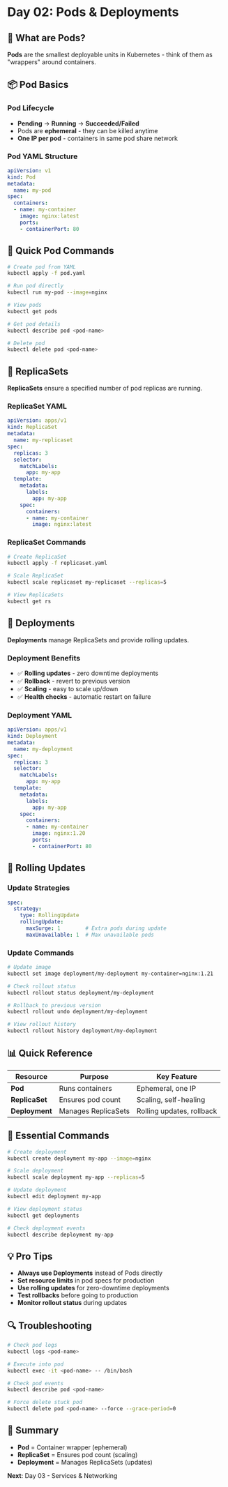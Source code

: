 # Day 02: Pods & Deployments

## 🎯 What are Pods?

**Pods** are the smallest deployable units in Kubernetes - think of them as "wrappers" around containers.

## 📦 Pod Basics

### Pod Lifecycle
- **Pending** → **Running** → **Succeeded/Failed**
- Pods are **ephemeral** - they can be killed anytime
- **One IP per pod** - containers in same pod share network

### Pod YAML Structure
```yaml
apiVersion: v1
kind: Pod
metadata:
  name: my-pod
spec:
  containers:
  - name: my-container
    image: nginx:latest
    ports:
    - containerPort: 80
```

## 🚀 Quick Pod Commands

```bash
# Create pod from YAML
kubectl apply -f pod.yaml

# Run pod directly
kubectl run my-pod --image=nginx

# View pods
kubectl get pods

# Get pod details
kubectl describe pod <pod-name>

# Delete pod
kubectl delete pod <pod-name>
```

## 🔄 ReplicaSets

**ReplicaSets** ensure a specified number of pod replicas are running.

### ReplicaSet YAML
```yaml
apiVersion: apps/v1
kind: ReplicaSet
metadata:
  name: my-replicaset
spec:
  replicas: 3
  selector:
    matchLabels:
      app: my-app
  template:
    metadata:
      labels:
        app: my-app
    spec:
      containers:
      - name: my-container
        image: nginx:latest
```

### ReplicaSet Commands
```bash
# Create ReplicaSet
kubectl apply -f replicaset.yaml

# Scale ReplicaSet
kubectl scale replicaset my-replicaset --replicas=5

# View ReplicaSets
kubectl get rs
```

## 🎯 Deployments

**Deployments** manage ReplicaSets and provide rolling updates.

### Deployment Benefits
- ✅ **Rolling updates** - zero downtime deployments
- ✅ **Rollback** - revert to previous version
- ✅ **Scaling** - easy to scale up/down
- ✅ **Health checks** - automatic restart on failure

### Deployment YAML
```yaml
apiVersion: apps/v1
kind: Deployment
metadata:
  name: my-deployment
spec:
  replicas: 3
  selector:
    matchLabels:
      app: my-app
  template:
    metadata:
      labels:
        app: my-app
    spec:
      containers:
      - name: my-container
        image: nginx:1.20
        ports:
        - containerPort: 80
```

## 🔄 Rolling Updates

### Update Strategies
```yaml
spec:
  strategy:
    type: RollingUpdate
    rollingUpdate:
      maxSurge: 1        # Extra pods during update
      maxUnavailable: 1  # Max unavailable pods
```

### Update Commands
```bash
# Update image
kubectl set image deployment/my-deployment my-container=nginx:1.21

# Check rollout status
kubectl rollout status deployment/my-deployment

# Rollback to previous version
kubectl rollout undo deployment/my-deployment

# View rollout history
kubectl rollout history deployment/my-deployment
```

## 📊 Quick Reference

| Resource | Purpose | Key Feature |
|----------|---------|-------------|
| **Pod** | Runs containers | Ephemeral, one IP |
| **ReplicaSet** | Ensures pod count | Scaling, self-healing |
| **Deployment** | Manages ReplicaSets | Rolling updates, rollback |

## 🚀 Essential Commands

```bash
# Create deployment
kubectl create deployment my-app --image=nginx

# Scale deployment
kubectl scale deployment my-app --replicas=5

# Update deployment
kubectl edit deployment my-app

# View deployment status
kubectl get deployments

# Check deployment events
kubectl describe deployment my-app
```

## 💡 Pro Tips

- **Always use Deployments** instead of Pods directly
- **Set resource limits** in pod specs for production
- **Use rolling updates** for zero-downtime deployments
- **Test rollbacks** before going to production
- **Monitor rollout status** during updates

## 🔍 Troubleshooting

```bash
# Check pod logs
kubectl logs <pod-name>

# Execute into pod
kubectl exec -it <pod-name> -- /bin/bash

# Check pod events
kubectl describe pod <pod-name>

# Force delete stuck pod
kubectl delete pod <pod-name> --force --grace-period=0
```

## 📝 Summary

- **Pod** = Container wrapper (ephemeral)
- **ReplicaSet** = Ensures pod count (scaling)
- **Deployment** = Manages ReplicaSets (updates)

**Next**: Day 03 - Services & Networking 